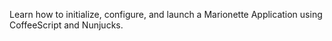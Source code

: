 Learn how to initialize, configure, and launch a Marionette Application using CoffeeScript and Nunjucks.
